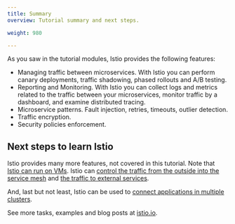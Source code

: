 ```yaml
---
title: Summary
overview: Tutorial summary and next steps.

weight: 980

---
```


As you saw in the tutorial modules, Istio provides the following features:

* Managing traffic between microservices. With Istio you can perform canary deployments,
traffic shadowing, phased rollouts and A/B testing.
* Reporting and Monitoring. With Istio you can collect logs and metrics related to the traffic between your
microservices, monitor traffic by a dashboard, and examine distributed tracing.
* Microservice patterns. Fault injection, retries, timeouts, outlier detection.
* Traffic encryption.
* Security policies enforcement.

## Next steps to learn Istio

Istio provides many more features, not covered in this tutorial.
Note that [Istio can run on VMs](/docs/examples/virtual-machines).
Istio can [control the traffic from the outside into the service mesh](/docs/tasks/traffic-management/ingress)
and [the traffic to external services](/docs/tasks/traffic-management/egress).

And, last but not least, Istio can be used to
[connect applications in multiple clusters](/docs/ops/deployment/deployment-models/#multiple-clusters).

See more tasks, examples and blog posts at [istio.io](/).
